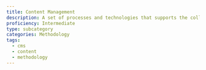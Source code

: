 ```yaml
---
title: Content Management
description: A set of processes and technologies that supports the collection, managing, and publishing of information in any form or medium
proficiency: Intermediate
type: subcategory
categories: Methodology
tags:
  - cms
  - content
  - methodology
---
```

